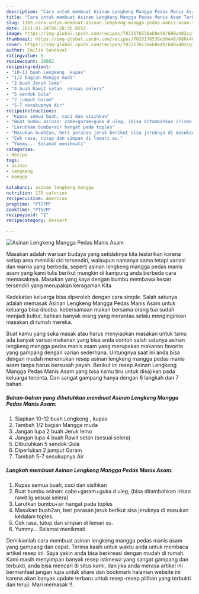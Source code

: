 ```yaml
---
description: "Cara untuk membuat Asinan Lengkeng Mangga Pedas Manis Asam Terbukti"
title: "Cara untuk membuat Asinan Lengkeng Mangga Pedas Manis Asam Terbukti"
slug: 1165-cara-untuk-membuat-asinan-lengkeng-mangga-pedas-manis-asam-terbukti
date: 2021-01-24T06:28:35.055Z
image: https://img-global.cpcdn.com/recipes/7833176536eb0e48/680x482cq70/asinan-lengkeng-mangga-pedas-manis-asam-foto-resep-utama.jpg
thumbnail: https://img-global.cpcdn.com/recipes/7833176536eb0e48/680x482cq70/asinan-lengkeng-mangga-pedas-manis-asam-foto-resep-utama.jpg
cover: https://img-global.cpcdn.com/recipes/7833176536eb0e48/680x482cq70/asinan-lengkeng-mangga-pedas-manis-asam-foto-resep-utama.jpg
author: Emilie Sandoval
ratingvalue: 5
reviewcount: 28882
recipeingredient:
- "10-12 buah Lengkeng  kupas"
- "1/2 bagian Mangga muda"
- "2 buah Jeruk lemo"
- "4 buah Rawit setan  sesuai selera"
- "5 sendok Gula"
- "2 jumput Garam"
- "5-7 secukupnya Air"
recipeinstructions:
- "Kupas semua buah, cuci dan sisihkan"
- "Buat bumbu asinan: cabe+garam+guka d uleg, (bisa ditambahkan irisan rawit lg sesuai selera)"
- "Larutkan bumbu+air hangat pada toples"
- "Masukan buah2an, beri perasan jeruk berikut sisa jeruknya di masukan kedalam toples."
- "Cek rasa, tutup dan simpan di lemari es."
- "Yummy... Selamat menikmati"
categories:
- Recipe
tags:
- asinan
- lengkeng
- mangga

katakunci: asinan lengkeng mangga 
nutrition: 176 calories
recipecuisine: American
preptime: "PT27M"
cooktime: "PT52M"
recipeyield: "2"
recipecategory: Dessert

---
```



![Asinan Lengkeng Mangga Pedas Manis Asam](https://img-global.cpcdn.com/recipes/7833176536eb0e48/680x482cq70/asinan-lengkeng-mangga-pedas-manis-asam-foto-resep-utama.jpg)

Masakan adalah warisan budaya yang setidaknya kita lestarikan karena setiap area memiliki ciri tersendiri, walaupun namanya sama tetapi variasi dan warna yang berbeda, seperti asinan lengkeng mangga pedas manis asam yang kami tulis berikut mungkin di kampung anda berbeda cara memasaknya. Masakan yang kaya dengan bumbu membawa kesan tersendiri yang merupakan keragaman Kita

Kedekatan keluarga bisa diperoleh dengan cara simple. Salah satunya adalah memasak Asinan Lengkeng Mangga Pedas Manis Asam untuk keluarga bisa dicoba. kebersamaan makan bersama orang tua sudah menjadi kultur, bahkan banyak orang yang merantau selalu menginginkan masakan di rumah mereka.



Buat kamu yang suka masak atau harus menyiapkan masakan untuk tamu ada banyak variasi makanan yang bisa anda contoh salah satunya asinan lengkeng mangga pedas manis asam yang merupakan makanan favorite yang gampang dengan varian sederhana. Untungnya saat ini anda bisa dengan mudah menemukan resep asinan lengkeng mangga pedas manis asam tanpa harus bersusah payah.
Berikut ini resep Asinan Lengkeng Mangga Pedas Manis Asam yang bisa kamu tiru untuk disajikan pada keluarga tercinta. Dan sangat gampang hanya dengan 6 langkah dan 7 bahan.


<!--inarticleads1-->

##### Bahan-bahan yang dibutuhkan membuat Asinan Lengkeng Mangga Pedas Manis Asam:

1. Siapkan 10-12 buah Lengkeng , kupas
1. Tambah 1/2 bagian Mangga muda
1. Jangan lupa 2 buah Jeruk lemo
1. Jangan lupa 4 buah Rawit setan  (sesuai selera)
1. Dibutuhkan 5 sendok Gula
1. Diperlukan 2 jumput Garam
1. Tambah 5-7 secukupnya Air




<!--inarticleads2-->

##### Langkah membuat  Asinan Lengkeng Mangga Pedas Manis Asam:

1. Kupas semua buah, cuci dan sisihkan
1. Buat bumbu asinan: cabe+garam+guka d uleg, (bisa ditambahkan irisan rawit lg sesuai selera)
1. Larutkan bumbu+air hangat pada toples
1. Masukan buah2an, beri perasan jeruk berikut sisa jeruknya di masukan kedalam toples.
1. Cek rasa, tutup dan simpan di lemari es.
1. Yummy... Selamat menikmati




Demikianlah cara membuat asinan lengkeng mangga pedas manis asam yang gampang dan cepat. Terima kasih untuk waktu anda untuk membaca artikel resep ini. Saya yakin anda bisa berkreasi dengan mudah di rumah. Kami masih menyimpan banyak resep istimewa yang sangat gampang dan terbukti, anda bisa mencari di situs kami, dan jika anda merasa artikel ini bermanfaat jangan lupa untuk share dan bookmark halaman website ini karena akan banyak update terbaru untuk resep-resep pilihan yang terbukti dan teruji. Mari memasak !!. 

